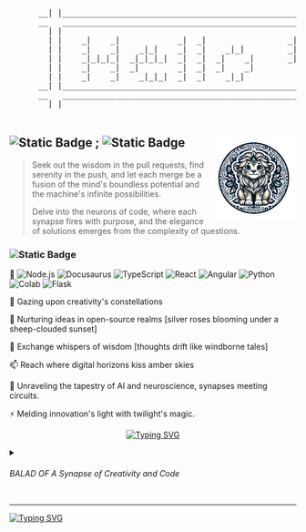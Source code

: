 <h6> 
  <pre> 
      __| |________________________________________________________________________________________________________| |__
      __   ________________________________________________________________________________________________________   __
        | |                                                                                                        | |  
        | |    _|    _|            _|  _|                 _|          _|                      _|        _|  _|     | |  
        | |    _|    _|    _|_|    _|  _|    _|_|         _|          _|    _|_|    _|  _|_|  _|    _|_|_|  _|     | |  
        | |    _|_|_|_|  _|_|_|_|  _|  _|  _|    _|       _|    _|    _|  _|    _|  _|_|      _|  _|    _|  _|     | |  
        | |    _|    _|  _|        _|  _|  _|    _|         _|  _|  _|    _|    _|  _|        _|  _|    _|         | |  
        | |    _|    _|    _|_|_|  _|  _|    _|_|             _|  _|        _|_|    _|        _|    _|_|_|  _|     | |  
      __| |________________________________________________________________________________________________________| |__
      __   ________________________________________________________________________________________________________   __
        | |                                                                                                        | |                                                                                            
  </pre>
</h6>
  
## ![Static Badge](https://img.shields.io/badge/🤍_-blue) ; ![Static Badge](https://img.shields.io/badge/_💙-white) <img src="Untitled-2.png" align="right" width="150" />

> Seek out the wisdom in the pull requests,
> find serenity in the push,
> and let each merge be a fusion of the mind's boundless potential
> and the machine's infinite possibilities.
>
> Delve into the neurons of code, where each synapse fires with purpose, and the elegance of solutions emerges from the complexity of questions.


### ![Static Badge](https://img.shields.io/badge/❅_❅_❅_❅_❅_❅_❄️❄️❄️❅_❅_❄️-black) <br>

🔗 
![Node.js](https://img.shields.io/badge/-Node.js-2F4F4F?style=plastic&logo=node.js&logoColor=5F9EA0)
![Docusaurus](https://img.shields.io/badge/-Docusaurus-90EE90?style=plastic&logo=docusaurus&logoColor=2E8B57)
![TypeScript](https://img.shields.io/badge/-TypeScript-20b2aa?style=plastic&logo=typescript&logoColor=afeeee)
![React](https://img.shields.io/badge/-React-18344A?style=plastic&logo=react&logoColor=gray&logoColor=9bf6ff)
![Angular](https://img.shields.io/badge/-Angular-C71585?style=plastic&logo=angular&logoColor=salmon)
![Python](https://img.shields.io/badge/-Python-ffa500?style=plastic&logo=python&logoColor=1E90FF)
![Colab](https://img.shields.io/badge/-Colab-salmon?style=plastic&logo=googlecolab&logoColor=FFD43B)
![Flask](https://img.shields.io/badge/-Flask-gray?style=plastic&logo=flask&logoColor=white)

🔭 Gazing upon creativity's constellations 

🌱 Nurturing ideas in open-source realms [silver roses blooming under a sheep-clouded sunset]

💬 Exchange whispers of wisdom [thoughts drift like windborne tales]

📫 Reach where digital horizons kiss amber skies

🧠 Unraveling the tapestry of AI and neuroscience, synapses meeting circuits.

⚡ Melding innovation's light with twilight's magic.




<!--
![Node.js](https://img.shields.io/badge/-Node.js-90EE90?style=plastic&logo=node.js&logoColor=43853D)
![Docusaurus](https://img.shields.io/badge/-Docusaurus-5F9EA0?style=plastic&logo=docusaurus&logoColor=white)
![React](https://img.shields.io/badge/-React-61DAFB?style=plastic&logo=react&logoColor=black)
![TypeScript](https://img.shields.io/badge/-TypeScript-20b2aa?style=plastic&logo=typescript&logoColor=white)
![Angular](https://img.shields.io/badge/-Angular-DD0031?style=plastic&logo=angular&logoColor=white)
![Python](https://img.shields.io/badge/-Python-3776AB?style=plastic&logo=python&logoColor=yellow)
![Flask](https://img.shields.io/badge/-Flask-000000?style=plastic&logo=flask&logoColor=white)
![Colab](https://img.shields.io/badge/-Colab-F9AB00?style=plastic&logo=googlecolab&logoColor=white) -->

<center>

[![Typing SVG](https://readme-typing-svg.herokuapp.com?font=Grechen+Fuemen&size=28&duration=2500&pause=1500&color=00FFB8&background=3C3C3C00&vCenter=true&multiline=true&random=false&width=600&height=100&lines=%22Remember+who+you+are%2C+;+the+true+sovereign+of+your+imagination+%E2%99%95+%F0%9F%92%AB%22)](https://git.io/typing-svg)

<!--
![Static Badge](https://img.shields.io/badge/_💙_-_🩶_-blue)![Static Badge](https://img.shields.io/badge/_💙_-_🩶_-blue) <br>
![Static Badge](https://img.shields.io/badge/_💙_-_🩶_-blue)![Static Badge](https://img.shields.io/badge/_💙_-_🩶_-blue)
--> 

</center>


<details>
  <summary> 
   <h6> BALAD OF A Synapse of Creativity and Code</h6>
</summary> 

  <img src="https://github.com/dam-ari/dam-ari/assets/82123617/1232a5e3-ef6f-4c7c-9f04-f9d6a059be47" align="right" width="150" />

  
  [![Typing SVG](https://readme-typing-svg.herokuapp.com?font=Annie+Use+Your+Telescope&duration=2500&pause=1000&color=1DBEAC&background=3C3C3C00&vCenter=true&multiline=true&random=false&width=448&height=400&lines=%3E+In+the+tapestry+of+thought+and+theory%2C;%3E+Where+philosophy+meets+the+neural+pulse+of+innovation%2C;%3E+An+enigma+unfolds+in+the+heart+of+the+code.;%3E;%3E+A+constellation+of+creativity+sparkles%2C;%3E+Whispers+of+thought+drift+like+storied+zephyrs.;%3E;%3E+Horizons+expand+where+sunlit+code+kisses+the+edge+of+understanding%2C;%3E+Electrifying+the+world+with+the+power+of+innovation%2C;%3E+Here+lies+the+crossroads+of+possibility+and+discovery.;%3E)](https://git.io/typing-svg)
</details>

<!--
🔭 Gazing at the constellations of creativity,
🌱 Nurturing ideas in the fertile soil of open-source,
💬 Engage in the exchange of stories and insights,
📫 Reach out to the meeting place of dawn and the digital expanse,
⚡ Igniting the expanse with our collective spark.
🔭 Gazing at the constellations of creativity,
🌱 Sprouting seeds of ingenuity in the open-source soil,
💬 Whisper me your thoughts, like the wind carries stories,
📫 Reach out to the horizon where the sun kisses the code,
⚡ Let's electrify the world with the light of innovation.
-->

---



[![Typing SVG](https://readme-typing-svg.herokuapp.com?font=Grechen+Fuemen&size=40&pause=1000&color=FFFFFF&background=1D815800&center=true&vCenter=true&random=true&width=1000&height=200&lines=%F0%9F%A7%AA+Science+%E2%86%94+%F0%9F%92%BE+Data+;%F0%9F%92%BE+Data+%E2%86%94+%F0%9F%92%BB+Scripting+;%F0%9F%92%BB+Scripting+%E2%86%94+%F0%9F%93%8A+Big+Data+;%F0%9F%93%8A+Big+Data+%E2%86%94+%F0%9F%91%A9%E2%80%8D%F0%9F%92%BB+Full+Stack+Dev;%F0%9F%91%A9%E2%80%8D%F0%9F%92%BB++Full+Stack+Dev+%E2%86%94+%F0%9F%8E%A8+Creativity;%F0%9F%8E%A8+Creativity+%E2%86%94+%F0%9F%96%8C%EF%B8%8FArt;%F0%9F%96%8C%EF%B8%8FArt+%E2%86%94+%F0%9F%A7%A0+Mind;%F0%9F%A7%A0+Mind+%E2%86%94+%F0%9F%A4%AF+Consciousness+;%F0%9F%A4%AF+Consciousness+%E2%86%94+%F0%9F%A7%A0Neuroscience;%F0%9F%8C%88+Somewhere+Over++The+Tech+Rainbow%F0%9F%92%AB)](https://git.io/typing-svg)
